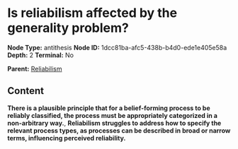 # Is reliabilism affected by the generality problem?

**Node Type:** antithesis
**Node ID:** 1dcc81ba-afc5-438b-b4d0-ede1e405e58a
**Depth:** 2
**Terminal:** No

**Parent:** [Reliabilism](reliabilism.md)

## Content

**There is a plausible principle that for a belief-forming process to be reliably classified, the process must be appropriately categorized in a non-arbitrary way.**, **Reliabilism struggles to address how to specify the relevant process types, as processes can be described in broad or narrow terms, influencing perceived reliability.**
